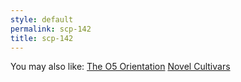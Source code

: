 ```yaml
---
style: default
permalink: scp-142
title: scp-142
---
```

You may also like:
[The O5 Orientation](http://scp-wiki.net/the-o5-orientation)
[Novel Cultivars](http://scp-wiki.net/novel-cultivars)